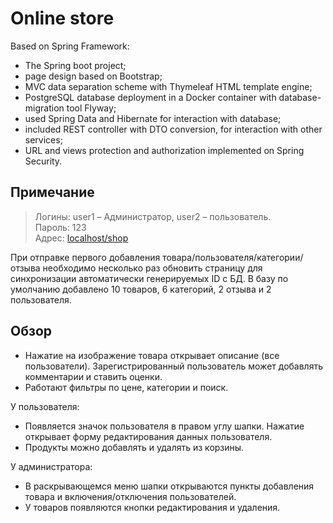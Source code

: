 # Online store
Based on Spring Framework: 
- The Spring boot project;
- page design based on Bootstrap;
- MVC data separation scheme with Thymeleaf HTML template engine;
- PostgreSQL database deployment in a Docker container with database-migration tool Flyway;
- used Spring Data and Hibernate for interaction with database;
- included REST controller with DTO conversion, for interaction with other services;
- URL and views protection and authorization implemented on Spring Security.

## Примечание
> Логины: user1 – Администратор, user2 – пользователь.  
> Пароль: 123  
> Адрес: [localhost/shop](http://localhost/shop)  

При отправке первого добавления товара/пользователя/категории/отзыва необходимо несколько раз обновить страницу для синхронизации автоматически генерируемых ID с БД. В базу по умолчанию добавлено 10 товаров, 6 категорий, 2 отзыва и 2 пользователя.  

## Обзор
- Нажатие на изображение товара открывает описание (все пользователи). Зарегистрированный пользователь может добавлять комментарии и ставить оценки.
- Работают фильтры по цене, категории и поиск.

У пользователя:
- Появляется значок пользователя в правом углу шапки. Нажатие открывает форму редактирования данных пользователя.
- Продукты можно добавлять и удалять из корзины.

У администратора:
- В раскрывающемся меню шапки открываются пункты добавления товара и включения/отключения пользователей.
- У товаров появляются кнопки редактирования и удаления.

